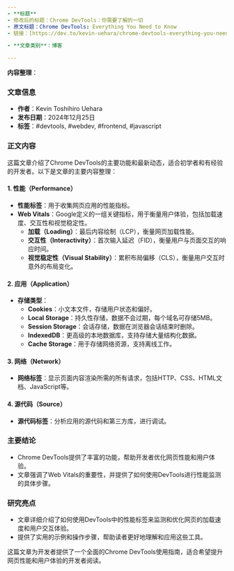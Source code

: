 ```yaml
---
- **标题** 
- 修改后的标题：Chrome DevTools：你需要了解的一切
- 原文标题：Chrome DevTools: Everything You Need to Know
- 链接：[https://dev.to/kevin-uehara/chrome-devtools-everything-you-need-to-know-51pk](https://dev.to/kevin-uehara/chrome-devtools-everything-you-need-to-know-51pk?context=digest)

- **文章类别**：博客

---
```

**内容整理**：

### 文章信息
- **作者**：Kevin Toshihiro Uehara
- **发布日期**：2024年12月25日
- **标签**：#devtools, #webdev, #frontend, #javascript

### 正文内容
这篇文章介绍了Chrome DevTools的主要功能和最新动态，适合初学者和有经验的开发者。以下是文章的主要内容整理：

#### 1. 性能（Performance）
- **性能标签**：用于收集网页应用的性能指标。
- **Web Vitals**：Google定义的一组关键指标，用于衡量用户体验，包括加载速度、交互性和视觉稳定性。
  - **加载（Loading）**：最后内容绘制（LCP），衡量网页加载性能。
  - **交互性（Interactivity）**：首次输入延迟（FID），衡量用户与页面交互的响应时间。
  - **视觉稳定性（Visual Stability）**：累积布局偏移（CLS），衡量用户交互时意外的布局变化。

#### 2. 应用（Application）
- **存储类型**：
  - **Cookies**：小文本文件，存储用户状态和偏好。
  - **Local Storage**：持久性存储，数据不会过期，每个域名可存储5MB。
  - **Session Storage**：会话存储，数据在浏览器会话结束时删除。
  - **IndexedDB**：更高级的本地数据库，支持存储大量结构化数据。
  - **Cache Storage**：用于存储网络资源，支持离线工作。

#### 3. 网络（Network）
- **网络标签**：显示页面内容渲染所需的所有请求，包括HTTP、CSS、HTML文档、JavaScript等。

#### 4. 源代码（Source）
- **源代码标签**：分析应用的源代码和第三方库，进行调试。

### 主要结论
- Chrome DevTools提供了丰富的功能，帮助开发者优化网页性能和用户体验。
- 文章强调了Web Vitals的重要性，并提供了如何使用DevTools进行性能监测的具体步骤。

### 研究亮点
- 文章详细介绍了如何使用DevTools中的性能标签来监测和优化网页的加载速度和用户交互体验。
- 提供了实用的示例和操作步骤，帮助读者更好地理解和应用这些工具。

这篇文章为开发者提供了一个全面的Chrome DevTools使用指南，适合希望提升网页性能和用户体验的开发者阅读。